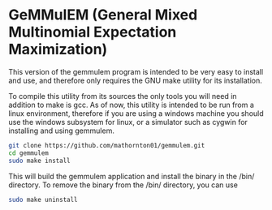 # GeMMulEM (**Ge**neral **M**ixed **Mul**tinomial **E**xpectation **M**aximization)

This version of the gemmulem program is intended to be very easy to install and use, and therefore only
requires the GNU make utility for its installation. 

To compile this utility from its sources the only tools you will need in addition to make is gcc. 
As of now, this utility is intended to be run from a linux environment, therefore if you are using 
a windows machine you should use the windows subsystem for linux, or a simulator such as cygwin for 
installing and using gemmulem. 

```bash
git clone https://github.com/mathornton01/gemmulem.git
cd gemmulem
sudo make install
```

This will build the gemmulem application and install the binary in the /bin/ directory. 
To remove the binary from the /bin/ directory, you can use

```bash
sudo make uninstall 
```

